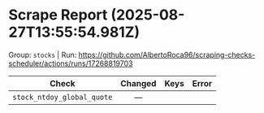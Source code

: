 # Scrape Report (2025-08-27T13:55:54.981Z)

Group: `stocks`  |  Run: https://github.com/AlbertoRoca96/scraping-checks-scheduler/actions/runs/17268819703

| Check | Changed | Keys | Error |
|---|:---:|:--|:--|
| `stock_ntdoy_global_quote` | — |  |  |
